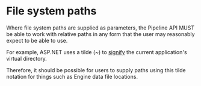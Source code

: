 # File system paths

Where file system paths are supplied as parameters, the Pipeline API MUST 
be able to work with relative paths in any form that the user may 
reasonably expect to be able to use.

For example, ASP.NET uses a tilde (~) to 
[signify](https://www.cryer.co.uk/brian/csharp/tilde_virtual_paths_in_asp_net.htm) 
the current application's virtual directory.

Therefore, it should be possible for users to supply paths using this 
tilde notation for things such as Engine data file locations.  